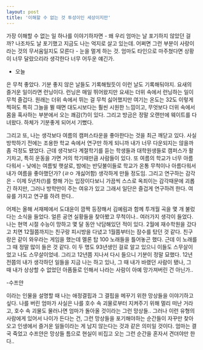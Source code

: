 ```yaml
---
layout: post
title: '이해할 수 없는 것 투성이인 세상이지만'
---
```


가장 이해할 수 없는 일 하나를 이야기하자면 - 왜 우리 엄마는 날 포기하지 않았던 걸까? 나조차도 날 포기했고 지금도 나는 억지로 살고 있는데. 어쩌면 그런 부분이 사랑이라는 것의 무서움일지도 모른다 - 눈을 멀게 하는 것. 엄마도 타인으로 마주쳤다면 상황이 너무 달랐으리라 생각한다 너무 어두운 얘긴가.

- 오늘

은 무척 좋았다. 기분 좋지 않은 날들도 기록해뒀듯이 이런 날도 기록해둬야지. 요새의 즐거운 일이라면 런닝이다. 런닝은 매일 뛰어왔지만 요새는 더위 속에서 런닝하는 일이 무척 즐겁다. 원래는 더위 속에서 뛰는 걸 무척 싫어했지만 여기는 온도는 32도 이렇게 찍혀도 특히 그늘을 뛸 때면 대도시보다는 훨씬 시원한 느낌이고, 무엇보다 더위 속에서 몸을 혹사하는 부분에서 오는 쾌감(?)이 있다. 그리고 방금은 정말 오랜만에 웨이트를 다녀왔다. 하체가 기분좋게 되어서 기뻤다.

그리고 또, 나는 생각보다 여름의 캠퍼스타운을 좋아한다는 것을 최근 깨닫고 있다. 사실 방학하기 전에는 조용한 학교 속에서 연구만 하게 되니까 내가 너무 다운되지는 않을까 좀 걱정도 됐었다. 근데 생각보다 계절학기를 듣는 학생들과 대학원생들로 캠퍼스가 활기차고, 특히 운동을 가면 거의 학기때만큼 사람들이 있다. 또 여름의 학교가 너무 아름다워서 - 낮에는 여름빛 햇살로, 밤에는 반딧불이들로 학교가 온통 무척이나 아름다워서 내가 여름을 좋아했던가? (ㄹㅇ 개싫어함) 생각하게 만들 정도임. 그리고 연구하는 감각은 - 이제 5년차(!)를 향해 가는 입장이다보니 가끔씩 스스로 옥죄이는 감각때문에 괴롭긴 하지만, 그러나 방학만이 주는 여유가 있고 그래서 일단은 즐겁게 연구하려 한다. 여유를 가지고 연구를 하려 한다.. 

어제는 올해 서재페에서 도대윤이 깜짝 등장해서 김예림과 함께 투개월 곡을 몇 개 불렀다는 소식을 들었다. 얼른 공연 실황들을 찾아봤고 무척이나.. 여러가지 생각이 들었다. 나는 현역 시절 수능이 망하고 몇 달 동안 낙담해있던 적이 있다. 2월에 재수학원을 갔다고 치면 12월쯤까지는 친구랑 피시방을 다녔고 1월쯤부터는 잠수를 탔던 것 같다. 친구랑은 같이 와우라는 게임을 했는데 멜론 탑 100 노래들을 틀어놓곤 했다. 근데 이 노래를 그 때 정말 많이 들은 것 같다. 이 두 명도 93년생인 걸로 알고 있으니 이들도 스무살이었고 나도 스무살이었네. 그리고 12년쯤 지나서 다시 들으니 기분이 정말 묘했다. 12년 전쯤의 내가 생각하던 일들을 지금 나는 하고 있나, 그 때 내가 바랬던 사람이 됐나, 그 때 내가 상상할 수 없었던 아픔들로 인해서 나라는 사람이 아예 망가져버린 건 아닌가..

-수프얀

이라는 인물을 설명할 때 나는 애정결핍과 그 결핍을 메꾸기 위한 망상들을 이야기하고 싶다. 나를 버린 엄마가 사실은 나를 호수 속 괴물로부터 지켜주기 위해 멀리 떠난 거라고, 호수 속 괴물도 물러나면 엄마가 돌아올 것이라는 그런 망상들.. 
그러나 이런 유형의 사람에게 있어서 나이가 든다는 건, 그런 망상들을 포기해야하는 순간들이 자꾸만 찾아오고 인생에서 즐거운 일들이라는 게 남지 않는다는 것과 같은 의미일 것이다. 엄마는 결국 죽었고 수프얀은 망상들 틈으로 현실이 비집고 오는 그런 순간을 혼자서 견뎌야만 한다..

